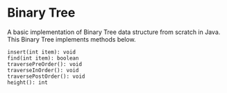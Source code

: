 # Binary Tree

A basic implementation of Binary Tree data structure from scratch in Java.
This Binary Tree implements methods below.

```
insert(int item): void
find(int item): boolean
traversePreOrder(): void
traverseInOrder(): void
traversePostOrder(): void
height(): int
```
